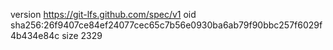 version https://git-lfs.github.com/spec/v1
oid sha256:26f9407ce84ef24077cec65c7b56e0930ba6ab79f90bbc257f6029f4b434e84c
size 2329
